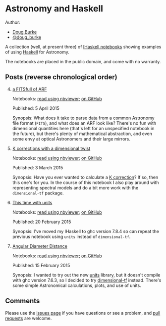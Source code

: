 
# Astronomy and Haskell

Author:
 
 - [Doug Burke](https://plus.google.com/+DougBurke)
 - [@doug_burke](https://twitter.com/doug_burke)

A collection (well, at present three) of
[IHaskell notebooks](http://gibiansky.github.io/IHaskell/)
showing examples of using 
[Haskell](https://www.haskell.org/)
for Astronomy.
 
The notebooks are placed in the public domain, and come with
no warranty.

## Posts (reverse chronological order)

  4. [a FITSfull of ARF](http://htmlpreview.github.io/?https://raw.githubusercontent.com/DougBurke/astro-haskell/master/html/a%20FITSfull%20of%20ARF.html)

     Notebooks: [read using nbviewer](http://nbviewer.ipython.org/github/DougBurke/astro-haskell/blob/master/finished/a%20FITSfull%20of%20ARF.ipynb); [on GitHub](https://github.com/DougBurke/astro-haskell/blob/master/notebooks/a%20FITSfull%20of%20ARF.ipynb)

     Published: 5 April 2015

     Synopsis: What does it take to parse data from a common Astronomy file format (`FITS`), and what
     does an ARF look like? There's no fun with dimensional quantities here (that's left for an
     unspecified notebook in the future), but there's plenty of mathematical abstraction, and
     even some envy at optical Astronomers and their large mirrors.

  3. [K corrections with a dimensional twist](http://htmlpreview.github.io/?https://raw.githubusercontent.com/DougBurke/astro-haskell/master/html/k%20corrections%20with%20a%20dimensional%20twist.html)

     Notebooks: [read using nbviewer](http://nbviewer.ipython.org/github/DougBurke/astro-haskell/blob/master/finished/k%20corrections%20with%20a%20dimensional%20twist.ipynb); [on GitHub](https://github.com/DougBurke/astro-haskell/blob/master/notebooks/k%20corrections%20with%20a%20dimensional%20twist.ipynb)

     Published: 3 March 2015

     Synopsis: Have you ever wanted to calculate a [K
     correction](http://en.wikipedia.org/wiki/K_correction)?  If so,
     then this one's for you. In the course of this notebook I also play
     around with representing spectral models and do a bit more work
     with the `dimensional-tf` package.

  2. [This time with units](http://htmlpreview.github.io/?https://raw.githubusercontent.com/DougBurke/astro-haskell/master/html/this%20time%20with%20units.html)

     Notebooks: [read using nbviewer](http://nbviewer.ipython.org/github/DougBurke/astro-haskell/blob/master/finished/this%20time%20with%20units.ipynb); [on GitHub](https://github.com/DougBurke/astro-haskell/blob/master/notebooks/this%20time%20with%20units.ipynb)

     Published: 20 February 2015

     Synopsis: I've moved my IHaskell to ghc version 7.8.4 so can
     repeat the previous notebook using `units` instead of
     `dimensional-tf`.

  1. [Angular Diameter Distance](http://htmlpreview.github.io/?https://raw.githubusercontent.com/DougBurke/astro-haskell/master/html/angular%20diameter%20distance.html)

     Notebooks: [read using nbviewer](http://nbviewer.ipython.org/github/DougBurke/astro-haskell/blob/master/finished/angular%20diameter%20distance.ipynb); [on GitHub](https://github.com/DougBurke/astro-haskell/blob/master/notebooks/angular%20diameter%20distance.ipynb)

     Published: 15 February 2015

     Synopsis: I wanted to try out the new
     [units](https://hackage.haskell.org/package/units) library, but
     it doesn't compile with ghc version 7.6.3, so I decided to try
     [dimensional-tf](https://hackage.haskell.org/package/dimensional-tf)
     instead. There's some simple Astronomical calculations, plots,
     and use of units.

## Comments

Please use the
[issues page](https://github.com/DougBurke/astro-haskell/issues)
if you have questions or see a problem, and 
[pull requests](https://github.com/DougBurke/astro-haskell/pulls)
are welcome.

